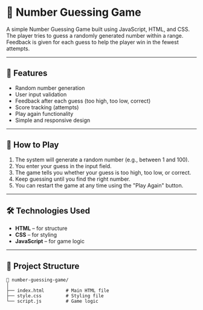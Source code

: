 # 🎯 Number Guessing Game

A simple Number Guessing Game built using JavaScript, HTML, and CSS. The player tries to guess a randomly generated number within a range. Feedback is given for each guess to help the player win in the fewest attempts.

---

## 🔧 Features

- Random number generation
- User input validation
- Feedback after each guess (too high, too low, correct)
- Score tracking (attempts)
- Play again functionality
- Simple and responsive design

---

## 🚀 How to Play

1. The system will generate a random number (e.g., between 1 and 100).
2. You enter your guess in the input field.
3. The game tells you whether your guess is too high, too low, or correct.
4. Keep guessing until you find the right number.
5. You can restart the game at any time using the "Play Again" button.

---

## 🛠️ Technologies Used

- **HTML** – for structure
- **CSS** – for styling
- **JavaScript** – for game logic

---

## 📂 Project Structure

```plaintext
📁 number-guessing-game/
│
├── index.html        # Main HTML file
├── style.css         # Styling file
└── script.js         # Game logic
